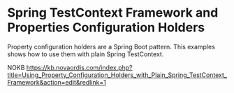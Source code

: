 # Spring TestContext Framework and Properties Configuration Holders

Property configuration holders are a Spring Boot pattern. This examples shows how to use
them with plain Spring TestContext.

NOKB https://kb.novaordis.com/index.php?title=Using_Property_Configuration_Holders_with_Plain_Spring_TestContext_Framework&action=edit&redlink=1

